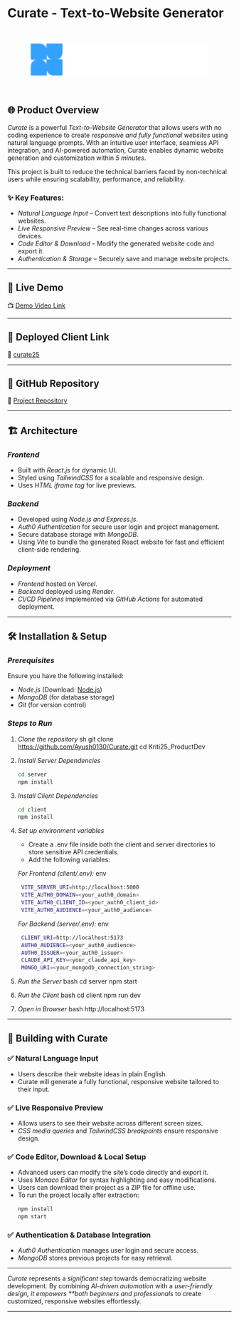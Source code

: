 # Curate - Text-to-Website Generator

<br />
<p align="center">
  <img src="client/public/images/logo-text.png" alt="Curate Logo" width="400"/>
</p>
<br />

## 🌐 Product Overview

_Curate_ is a powerful _Text-to-Website Generator_ that allows users with no coding experience to create _responsive and fully functional websites_ using natural language prompts.
With an intuitive user interface, seamless API integration, and AI-powered automation, Curate enables dynamic website generation and customization within _5 minutes_.

This project is built to reduce the technical barriers faced by non-technical users while ensuring scalability, performance, and reliability.

### ✨ Key Features:

-   _Natural Language Input_ – Convert text descriptions into fully functional websites.
-   _Live Responsive Preview_ – See real-time changes across various devices.
-   _Code Editor & Download_ – Modify the generated website code and export it.
-   _Authentication & Storage_ – Securely save and manage website projects.

---

## 🚀 Live Demo

📺 [Demo Video Link](https://drive.google.com/file/d/1CjHo5Weh7G0gfPRnZY0XQ4LUUxCA_SRz/view?usp=sharing)

---

## 🔗 Deployed Client Link

🔗 [curate25](https://curate2025.vercel.app/)

---

## 🔗 GitHub Repository

🔗 [Project Repository](https://github.com/Ayush0130/Curate)

---

## 🏗️ Architecture

### _Frontend_

-   Built with _React.js_ for dynamic UI.
-   Styled using _TailwindCSS_ for a scalable and responsive design.
-   Uses _HTML iframe tag_ for live previews.

### _Backend_

-   Developed using _Node.js and Express.js_.
-   _Auth0 Authentication_ for secure user login and project management.
-   Secure database storage with _MongoDB_.
-   Using _Vite_ to bundle the generated React website for fast and efficient client-side rendering.

### _Deployment_

-   _Frontend_ hosted on _Vercel_.
-   _Backend_ deployed using _Render_.
-   _CI/CD Pipelines_ implemented via _GitHub Actions_ for automated deployment.

---

## 🛠️ Installation & Setup

### _Prerequisites_

Ensure you have the following installed:

-   _Node.js_ (Download: [Node.js](https://nodejs.org/))
-   _MongoDB_ (for database storage)
-   _Git_ (for version control)

### _Steps to Run_

1. _Clone the repository_
 sh
   git clone https://github.com/Ayush0130/Curate.git
   cd Kriti25_ProductDev

2. _Install Server Dependencies_
   ```sh
   cd server
   npm install
   ```
4. _Install Client Dependencies_
   ```sh
   cd client
   npm install
   ```

5. _Set up environment variables_

    - Create a .env file inside both the client and server directories to store sensitive API credentials.
    - Add the following variables:

    _For Frontend (client/.env):_
    env
   ```sh
    VITE_SERVER_URI=http://localhost:5000
    VITE_AUTH0_DOMAIN=<your_auth0_domain>
    VITE_AUTH0_CLIENT_ID=<your_auth0_client_id>
    VITE_AUTH0_AUDIENCE=<your_auth0_audience>
   ```

    _For Backend (server/.env):_
    env
   ```sh
    CLIENT_URI=http://localhost:5173
    AUTH0_AUDIENCE=<your_auth0_audience>
    AUTH0_ISSUER=<your_auth0_issuer>
    CLAUDE_API_KEY=<your_claude_api_key>
    MONGO_URI=<your_mongodb_connection_string>
   ```

7. _Run the Server_
   bash
   cd server
   npm start
8. _Run the Client_
   bash
   cd client
   npm run dev

9. _Open in Browser_
   bash
   http://localhost:5173

---

## 🔧 Building with Curate

### ✅ Natural Language Input

-   Users describe their website ideas in plain English.
-   Curate will generate a fully functional, responsive website tailored to their input.
<!--- *Claude API* processes the input to generate structured website content.-->

### ✅ Live Responsive Preview

-   Allows users to see their website across different screen sizes.
-   _CSS media queries_ and _TailwindCSS breakpoints_ ensure responsive design.

<!--### ✅ Drag & Drop Customization
- Users can easily modify their website layout using an intuitive drag-and-drop builder.
- Components such as text, images, buttons, and sections can be repositioned seamlessly.
- Ensures flexibility without needing to write code. -->

### ✅ Code Editor, Download & Local Setup

-   Advanced users can modify the site’s code directly and export it.
-   Uses _Monaco Editor_ for syntax highlighting and easy modifications.
-   Users can download their project as a ZIP file for offline use.
-   To run the project locally after extraction:
    ```sh
    npm install
    npm start
    ```

### ✅ Authentication & Database Integration

-   _Auth0 Authentication_ manages user login and secure access.
-   _MongoDB_ stores previous projects for easy retrieval.

---

_Curate_ represents a _significant step_ towards democratizing website development. By combining _AI-driven automation_ with a _user-friendly design, it empowers \*\*both beginners and professionals_ to create customized, responsive websites effortlessly.

---

